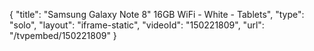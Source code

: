 {
    "title": "Samsung Galaxy Note 8\" 16GB WiFi - White - Tablets",
    "type": "solo",
    "layout": "iframe-static",
    "videoId": "150221809",
    "url": "\/tvpembed\/150221809"
}
